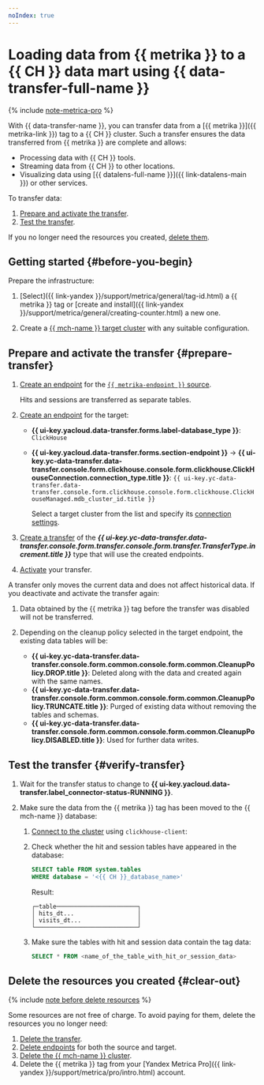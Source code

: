 ```yaml
---
noIndex: true
---
```


# Loading data from {{ metrika }} to a {{ CH }} data mart using {{ data-transfer-full-name }}

{% include [note-metrica-pro](../../_includes/data-transfer/note-metrica-pro.md) %}

With {{ data-transfer-name }}, you can transfer data from a [{{ metrika }}]({{ metrika-link }}) tag to a {{ CH }} cluster. Such a transfer ensures the data transferred from {{ metrika }} are complete and allows:

* Processing data with {{ CH }} tools.
* Streaming data from {{ CH }} to other locations.
* Visualizing data using [{{ datalens-full-name }}]({{ link-datalens-main }}) or other services.

To transfer data:

1. [Prepare and activate the transfer](#prepare-transfer).
1. [Test the transfer](#verify-transfer).

If you no longer need the resources you created, [delete them](#clear-out).

## Getting started {#before-you-begin}

Prepare the infrastructure:

1. [Select]({{ link-yandex }}/support/metrica/general/tag-id.html) a {{ metrika }} tag or [create and install]({{ link-yandex }}/support/metrica/general/creating-counter.html) a new one.

1. Create a [{{ mch-name }} target cluster](../../managed-clickhouse/operations/cluster-create.md) with any suitable configuration.

## Prepare and activate the transfer {#prepare-transfer}

1. [Create an endpoint](../../data-transfer/operations/endpoint/index.md#create) for the [`{{ metrika-endpoint }}` source](../../data-transfer/operations/endpoint/source/metrika.md).

   Hits and sessions are transferred as separate tables.

1. [Create an endpoint](../../data-transfer/operations/endpoint/index.md#create) for the target:

   * **{{ ui-key.yacloud.data-transfer.forms.label-database_type }}**: `ClickHouse`
   * **{{ ui-key.yacloud.data-transfer.forms.section-endpoint }}** → **{{ ui-key.yc-data-transfer.data-transfer.console.form.clickhouse.console.form.clickhouse.ClickHouseConnection.connection_type.title }}**: `{{ ui-key.yc-data-transfer.data-transfer.console.form.clickhouse.console.form.clickhouse.ClickHouseManaged.mdb_cluster_id.title }}`

      Select a target cluster from the list and specify its [connection settings](../../data-transfer/operations/endpoint/target/clickhouse.md).

1. [Create a transfer](../../data-transfer/operations/transfer.md#create) of the **_{{ ui-key.yc-data-transfer.data-transfer.console.form.transfer.console.form.transfer.TransferType.increment.title }}_** type that will use the created endpoints.
1. [Activate](../../data-transfer/operations/transfer.md#activate) your transfer.

A transfer only moves the current data and does not affect historical data. If you deactivate and activate the transfer again:

1. Data obtained by the {{ metrika }} tag before the transfer was disabled will not be transferred.
1. Depending on the cleanup policy selected in the target endpoint, the existing data tables will be:

   * **{{ ui-key.yc-data-transfer.data-transfer.console.form.common.console.form.common.CleanupPolicy.DROP.title }}**: Deleted along with the data and created again with the same names.
   * **{{ ui-key.yc-data-transfer.data-transfer.console.form.common.console.form.common.CleanupPolicy.TRUNCATE.title }}**: Purged of existing data without removing the tables and schemas.
   * **{{ ui-key.yc-data-transfer.data-transfer.console.form.common.console.form.common.CleanupPolicy.DISABLED.title }}**: Used for further data writes.

## Test the transfer {#verify-transfer}

1. Wait for the transfer status to change to **{{ ui-key.yacloud.data-transfer.label_connector-status-RUNNING }}**.

1. Make sure the data from the {{ metrika }} tag has been moved to the {{ mch-name }} database:

   1. [Connect to the cluster](../../managed-clickhouse/operations/connect/clients.md#clickhouse-client) using `clickhouse-client`:

   1. Check whether the hit and session tables have appeared in the database:

      ```sql
      SELECT table FROM system.tables
      WHERE database = '<{{ CH }}_database_name>'
      ```

      Result:

      ```text
      ┌─table───────────────────────┐
      │ hits_dt...                  │
      │ visits_dt...                │
      └─────────────────────────────┘
      ```

   1. Make sure the tables with hit and session data contain the tag data:

      ```sql
      SELECT * FROM <name_of_the_table_with_hit_or_session_data>
      ```

## Delete the resources you created {#clear-out}

{% include [note before delete resources](../../_includes/mdb/note-before-delete-resources.md) %}

Some resources are not free of charge. To avoid paying for them, delete the resources you no longer need:

1. [Delete the transfer](../../data-transfer/operations/transfer.md#delete-transfer).
1. [Delete endpoints](../../data-transfer/operations/endpoint/index.md#delete) for both the source and target.
1. [Delete the {{ mch-name }} cluster](../../managed-clickhouse/operations/cluster-delete.md).
1. Delete the {{ metrika }} tag from your [Yandex Metrica Pro]({{ link-yandex }}/support/metrica/pro/intro.html) account.
